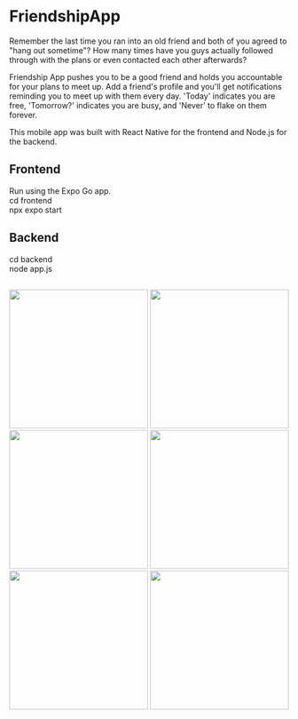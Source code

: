 # FriendshipApp

Remember the last time you ran into an old friend and both of you agreed to "hang out sometime"? How many times have you guys actually followed through with the plans or even contacted each other afterwards?

Friendship App pushes you to be a good friend and holds you accountable for your plans to meet up. Add a friend's profile and you'll get notifications reminding you to meet up with them every day. 'Today' indicates you are free, 'Tomorrow?' indicates you are busy, and 'Never' to flake on them forever.

This mobile app was built with React Native for the frontend and Node.js for the backend.

## Frontend
Run using the Expo Go app. <br>
cd frontend <br>
npx expo start <br>

## Backend
cd backend <br>
node app.js <br>

##
<p align="center">
<img src="https://github.com/wemmajia/FriendshipApp/assets/69730095/b61f156b-8dae-4799-a9b7-85625b39467f" width="250">
<img src="https://github.com/wemmajia/FriendshipApp/assets/69730095/ca54f336-d6b5-4275-a4ae-e908e5527043" width="250">
<img src="https://github.com/wemmajia/FriendshipApp/assets/69730095/19c07e5f-58e1-4195-ae52-9f412a7d9d69" width="250">
<img src="https://github.com/wemmajia/FriendshipApp/assets/69730095/16898036-a097-4c7d-9a40-734bb9315bf8" width="250">
<img src="https://github.com/wemmajia/FriendshipApp/assets/69730095/53eeb14c-fd10-4e02-9275-d17197f8375b" width="250">
<img src="https://github.com/wemmajia/FriendshipApp/assets/69730095/350012c6-09d1-4b63-9781-e425d67bd982" width="250">
</p>
